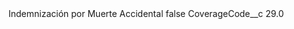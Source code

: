 <?xml version="1.0" encoding="UTF-8"?>
<CustomMetadata xmlns="http://soap.sforce.com/2006/04/metadata" xmlns:xsi="http://www.w3.org/2001/XMLSchema-instance" xmlns:xsd="http://www.w3.org/2001/XMLSchema">
    <label>Indemnización por Muerte Accidental</label>
    <protected>false</protected>
    <values>
        <field>CoverageCode__c</field>
        <value xsi:type="xsd:double">29.0</value>
    </values>
</CustomMetadata>
